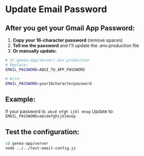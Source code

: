 # Update Email Password

## After you get your Gmail App Password:

1. **Copy your 16-character password** (remove spaces)
2. **Tell me the password** and I'll update the .env.production file
3. **Or manually update:**

```bash
# In genea-app/server/.env.production
# Replace:
EMAIL_PASSWORD=AQUI_TU_APP_PASSWORD

# With:
EMAIL_PASSWORD=your16characterpassword
```

## Example:
If your password is: `abcd efgh ijkl mnop`
Update to: `EMAIL_PASSWORD=abcdefghijklmnop`

## Test the configuration:
```bash
cd genea-app/server
node ../../test-email-config.js
```